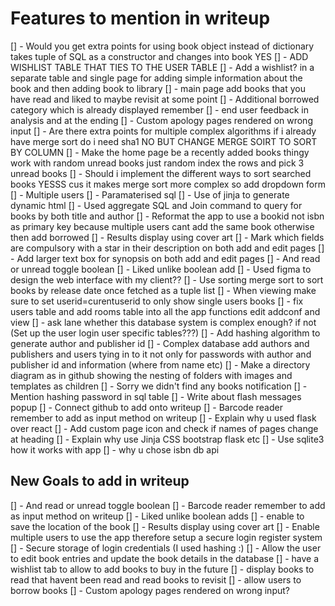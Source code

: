 # Features to mention in writeup
[] - Would you get extra points for using book object instead of dictionary takes tuple of SQL as a constructor and changes into book YES
[] - ADD WISHLIST TABLE THAT TIES TO THE USER TABLE
[] - Add a wishlist? in a separate table and single page for adding simple information about the book and then adding book to library
[] - main page add books that you have read and liked to maybe revisit at some point
[] - Additional borrowed category which is already displayed remember
[] - end user feedback in analysis and at the ending 
[] - Custom apology pages rendered on wrong input
[] - Are there extra points for multiple complex algorithms if i already have merge sort do i need sha1 NO BUT CHANGE MERGE SOIRT TO SORT BY COLUMN
[] - Make the home page be a recently added books thingy work with random unread books just random index the rows and pick 3 unread books
[] - Should i implement the different ways to sort searched books YESSS cus it makes merge sort more complex so add dropdown form
[] - Multiple users
[] - Paramaterised sql
[] - Use of jinja to generate dynamic html
[] - Used aggregate SQL and Join command to query for books by both title and author
[] - Reformat the app to use a bookid not isbn as primary key because multiple users cant add the same book otherwise then add borrowed
[] - Results display using cover art
[] - Mark which fields are compulsory with a star in their description on both add and edit pages
[] - Add larger text box for synopsis on both add and edit pages
[] - And read or unread toggle boolean
[] - Liked unlike boolean add
[] - Used figma to design the web interface with my client??
[] - Use sorting merge sort to sort books by release date once fetched as a tuple list
[] - When viewing make sure to set userid=curentuserid to only show single users books
[] - fix users table and add rooms table into all the app functions edit addconf and view
[] - ask lane whether this database system is complex enough? if not (Set up the user login user specific tables???)
[] - Add hashing algorithm to generate author and publisher id
[] - Complex database add authors and publishers and users tying in to it not only for passwords with author and publisher id and information (where from name etc)
[] - Make a directory diagram as in github showing the nesting of folders with images and templates as children
[] - Sorry we didn't find any books notification
[] - Mention hashing password in sql table
[] - Write about flash messages popup
[] - Connect github to add onto writeup
[] - Barcode reader remember to add as input method on writeup
[] - Explain why u used flask over react
[] - Add custom page icon and check if names of pages change at heading
[] - Explain why use Jinja CSS bootstrap flask etc
[] - Use sqlite3 how it works with app
[] - why u chose isbn db api

## New Goals to add in writeup
[] - And read or unread toggle boolean
[] - Barcode reader remember to add as input method on writeup
[] - Liked unlike boolean adds
[] - enable to save the location of the book
[] - Results display using cover art
[] - Enable multiple users to use the app therefore setup a secure login register system
[] - Secure storage of login credentials (I used hashing :)
[] - Allow the user to edit book entries and update the book details in the database
[] - have a wishlist tab to allow to add books to buy in the future
[] - display books to read that havent been read and read books to revisit
[] - allow users to borrow books
[] - Custom apology pages rendered on wrong input?
